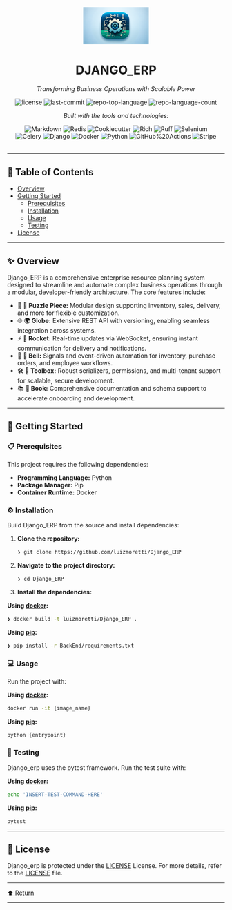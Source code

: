 <div id="top">

<!-- HEADER STYLE: CLASSIC -->
<div align="center">

<img src="django_erp.png" width="30%" style="position: relative; top: 0; right: 0;" alt="Project Logo"/>

# DJANGO_ERP

<em>Transforming Business Operations with Scalable Power</em>

<!-- BADGES -->
<img src="https://img.shields.io/github/license/luizmoretti/Django_ERP?style=flat&logo=opensourceinitiative&logoColor=white&color=0080ff" alt="license">
<img src="https://img.shields.io/github/last-commit/luizmoretti/Django_ERP?style=flat&logo=git&logoColor=white&color=0080ff" alt="last-commit">
<img src="https://img.shields.io/github/languages/top/luizmoretti/Django_ERP?style=flat&color=0080ff" alt="repo-top-language">
<img src="https://img.shields.io/github/languages/count/luizmoretti/Django_ERP?style=flat&color=0080ff" alt="repo-language-count">

<em>Built with the tools and technologies:</em>

<img src="https://img.shields.io/badge/Markdown-000000.svg?style=flat&logo=Markdown&logoColor=white" alt="Markdown">
<img src="https://img.shields.io/badge/Redis-FF4438.svg?style=flat&logo=Redis&logoColor=white" alt="Redis">
<img src="https://img.shields.io/badge/Cookiecutter-D4AA00.svg?style=flat&logo=Cookiecutter&logoColor=white" alt="Cookiecutter">
<img src="https://img.shields.io/badge/Rich-FAE742.svg?style=flat&logo=Rich&logoColor=black" alt="Rich">
<img src="https://img.shields.io/badge/Ruff-D7FF64.svg?style=flat&logo=Ruff&logoColor=black" alt="Ruff">
<img src="https://img.shields.io/badge/Selenium-43B02A.svg?style=flat&logo=Selenium&logoColor=white" alt="Selenium">
<br>
<img src="https://img.shields.io/badge/Celery-37814A.svg?style=flat&logo=Celery&logoColor=white" alt="Celery">
<img src="https://img.shields.io/badge/Django-092E20.svg?style=flat&logo=Django&logoColor=white" alt="Django">
<img src="https://img.shields.io/badge/Docker-2496ED.svg?style=flat&logo=Docker&logoColor=white" alt="Docker">
<img src="https://img.shields.io/badge/Python-3776AB.svg?style=flat&logo=Python&logoColor=white" alt="Python">
<img src="https://img.shields.io/badge/GitHub%20Actions-2088FF.svg?style=flat&logo=GitHub-Actions&logoColor=white" alt="GitHub%20Actions">
<img src="https://img.shields.io/badge/Stripe-635BFF.svg?style=flat&logo=Stripe&logoColor=white" alt="Stripe">

</div>
<br>

---

## 📄 Table of Contents

- [Overview](#-overview)
- [Getting Started](#-getting-started)
    - [Prerequisites](#-prerequisites)
    - [Installation](#-installation)
    - [Usage](#-usage)
    - [Testing](#-testing)
- [License](#-license)

---

## ✨ Overview

Django_ERP is a comprehensive enterprise resource planning system designed to streamline and automate complex business operations through a modular, developer-friendly architecture. The core features include:

- 🧩 **🔧 Puzzle Piece:** Modular design supporting inventory, sales, delivery, and more for flexible customization.
- 🌐 **🌍 Globe:** Extensive REST API with versioning, enabling seamless integration across systems.
- ⚡ **🚀 Rocket:** Real-time updates via WebSocket, ensuring instant communication for delivery and notifications.
- 🔄 **🔔 Bell:** Signals and event-driven automation for inventory, purchase orders, and employee workflows.
- 🛠️ **🧰 Toolbox:** Robust serializers, permissions, and multi-tenant support for scalable, secure development.
- 📚 **📖 Book:** Comprehensive documentation and schema support to accelerate onboarding and development.

---

## 🚀 Getting Started

### 📋 Prerequisites

This project requires the following dependencies:

- **Programming Language:** Python
- **Package Manager:** Pip
- **Container Runtime:** Docker

### ⚙️ Installation

Build Django_ERP from the source and install dependencies:

1. **Clone the repository:**

    ```sh
    ❯ git clone https://github.com/luizmoretti/Django_ERP
    ```

2. **Navigate to the project directory:**

    ```sh
    ❯ cd Django_ERP
    ```

3. **Install the dependencies:**

**Using [docker](https://www.docker.com/):**

```sh
❯ docker build -t luizmoretti/Django_ERP .
```
**Using [pip](https://pypi.org/project/pip/):**

```sh
❯ pip install -r BackEnd/requirements.txt
```

### 💻 Usage

Run the project with:

**Using [docker](https://www.docker.com/):**

```sh
docker run -it {image_name}
```
**Using [pip](https://pypi.org/project/pip/):**

```sh
python {entrypoint}
```

### 🧪 Testing

Django_erp uses the pytest framework. Run the test suite with:

**Using [docker](https://www.docker.com/):**

```sh
echo 'INSERT-TEST-COMMAND-HERE'
```
**Using [pip](https://pypi.org/project/pip/):**

```sh
pytest
```

---

## 📜 License

Django_erp is protected under the [LICENSE](https://choosealicense.com/licenses) License. For more details, refer to the [LICENSE](https://choosealicense.com/licenses/) file.

---

<div align="left"><a href="#top">⬆ Return</a></div>

---
